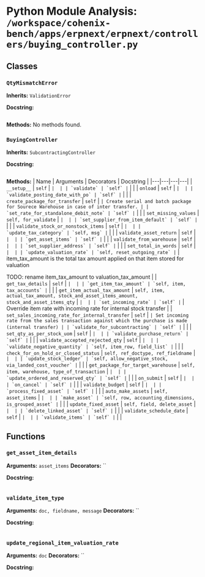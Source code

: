 # Python Module Analysis: `/workspace/cohenix-bench/apps/erpnext/erpnext/controllers/buying_controller.py`

## Classes

### `QtyMismatchError`
**Inherits:** `ValidationError`


**Docstring:**
```

```

**Methods:**
No methods found.

### `BuyingController`
**Inherits:** `SubcontractingController`


**Docstring:**
```

```

**Methods:**
| Name | Arguments | Decorators | Docstring |
|---|---|---|---|
| `__setup__` | `self` | `` |  |
| `validate` | `self` | `` |  |
| `onload` | `self` | `` |  |
| `validate_posting_date_with_po` | `self` | `` |  |
| `create_package_for_transfer` | `self` | `` | Create serial and batch package for Sourece Warehouse in case of inter transfer. |
| `set_rate_for_standalone_debit_note` | `self` | `` |  |
| `set_missing_values` | `self, for_validate` | `` |  |
| `set_supplier_from_item_default` | `self` | `` |  |
| `validate_stock_or_nonstock_items` | `self` | `` |  |
| `update_tax_category` | `self, msg` | `` |  |
| `validate_asset_return` | `self` | `` |  |
| `get_asset_items` | `self` | `` |  |
| `validate_from_warehouse` | `self` | `` |  |
| `set_supplier_address` | `self` | `` |  |
| `set_total_in_words` | `self` | `` |  |
| `update_valuation_rate` | `self, reset_outgoing_rate` | `` | item_tax_amount is the total tax amount applied on that item
stored for valuation

TODO: rename item_tax_amount to valuation_tax_amount |
| `get_tax_details` | `self` | `` |  |
| `get_item_tax_amount` | `self, item, tax_accounts` | `` |  |
| `get_item_actual_tax_amount` | `self, item, actual_tax_amount, stock_and_asset_items_amount, stock_and_asset_items_qty` | `` |  |
| `set_incoming_rate` | `self` | `` | Override item rate with incoming rate for internal stock transfer |
| `set_sales_incoming_rate_for_internal_transfer` | `self` | `` | Set incoming rate from the sales transaction against which the
purchase is made (internal transfer) |
| `validate_for_subcontracting` | `self` | `` |  |
| `set_qty_as_per_stock_uom` | `self` | `` |  |
| `validate_purchase_return` | `self` | `` |  |
| `validate_accepted_rejected_qty` | `self` | `` |  |
| `validate_negative_quantity` | `self, item_row, field_list` | `` |  |
| `check_for_on_hold_or_closed_status` | `self, ref_doctype, ref_fieldname` | `` |  |
| `update_stock_ledger` | `self, allow_negative_stock, via_landed_cost_voucher` | `` |  |
| `get_package_for_target_warehouse` | `self, item, warehouse, type_of_transaction` | `` |  |
| `update_ordered_and_reserved_qty` | `self` | `` |  |
| `on_submit` | `self` | `` |  |
| `on_cancel` | `self` | `` |  |
| `validate_budget` | `self` | `` |  |
| `process_fixed_asset` | `self` | `` |  |
| `auto_make_assets` | `self, asset_items` | `` |  |
| `make_asset` | `self, row, accounting_dimensions, is_grouped_asset` | `` |  |
| `update_fixed_asset` | `self, field, delete_asset` | `` |  |
| `delete_linked_asset` | `self` | `` |  |
| `validate_schedule_date` | `self` | `` |  |
| `validate_items` | `self` | `` |  |





## Functions

### `get_asset_item_details`
**Arguments:** `asset_items`
**Decorators:** ``

**Docstring:**
```

```
### `validate_item_type`
**Arguments:** `doc, fieldname, message`
**Decorators:** ``

**Docstring:**
```

```
### `update_regional_item_valuation_rate`
**Arguments:** `doc`
**Decorators:** ``

**Docstring:**
```

```


